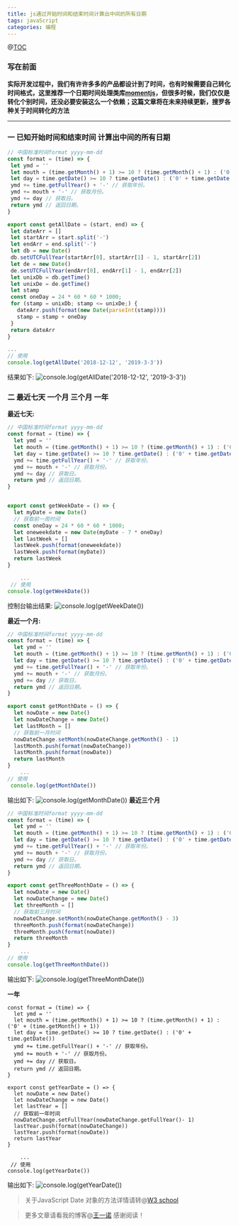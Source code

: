 ```yaml
---
title: js通过开始时间和结束时间计算出中间的所有日期
tags: javaScript
categories: 编程
---
```


@[TOC](js通过开始时间和结束时间计算出中间的所有日期)

### 写在前面
**实际开发过程中，我们有许许多多的产品都设计到了时间，也有时候需要自己转化时间格式，这里推荐一个日期时间处理类库[momentjs](http://momentjs.cn/)，但很多时候，我们仅仅是转化个别时间，还没必要安装这么一个依赖；这篇文章将在未来持续更新，搜罗各种关于时间转化的方法**

-----

### 一 已知开始时间和结束时间  计算出中间的所有日期
 ```javaScript
// 中国标准时间format yyyy-mm-dd
const format = (time) => {
  let ymd = ''
  let mouth = (time.getMonth() + 1) >= 10 ? (time.getMonth() + 1) : ('0' + (time.getMonth() + 1))
  let day = time.getDate() >= 10 ? time.getDate() : ('0' + time.getDate())
  ymd += time.getFullYear() + '-' // 获取年份。
  ymd += mouth + '-' // 获取月份。
  ymd += day // 获取日。
  return ymd // 返回日期。
}

export const getAllDate = (start, end) => {
  let dateArr = []
  let startArr = start.split('-')
  let endArr = end.split('-')
  let db = new Date()
  db.setUTCFullYear(startArr[0], startArr[1] - 1, startArr[2])
  let de = new Date()
  de.setUTCFullYear(endArr[0], endArr[1] - 1, endArr[2])
  let unixDb = db.getTime()
  let unixDe = de.getTime()
  let stamp
  const oneDay = 24 * 60 * 60 * 1000;
  for (stamp = unixDb; stamp <= unixDe;) {
    dateArr.push(format(new Date(parseInt(stamp))))
    stamp = stamp + oneDay
  }
  return dateArr
}

...
// 使用
console.log(getAllDate('2018-12-12', '2019-3-3'))

```
结果如下:
![console.log(getAllDate('2018-12-12', '2019-3-3'))
](https://upload-images.jianshu.io/upload_images/11447772-bc003c9bfdedb470.png?imageMogr2/auto-orient/strip%7CimageView2/2/w/1240)

### 二 最近七天 一个月 三个月 一年
   **最近七天:**
```javaScript
// 中国标准时间format yyyy-mm-dd
const format = (time) => {
  let ymd = ''
  let mouth = (time.getMonth() + 1) >= 10 ? (time.getMonth() + 1) : ('0' + (time.getMonth() + 1))
  let day = time.getDate() >= 10 ? time.getDate() : ('0' + time.getDate())
  ymd += time.getFullYear() + '-' // 获取年份。
  ymd += mouth + '-' // 获取月份。
  ymd += day // 获取日。
  return ymd // 返回日期。
}


export const getWeekDate = () => {
  let myDate = new Date()
  // 获取前一周时间
  const oneDay = 24 * 60 * 60 * 1000;
  let oneweekdate = new Date(myDate - 7 * oneDay)
  let lastWeek = []
  lastWeek.push(format(oneweekdate))
  lastWeek.push(format(myDate))
  return lastWeek
}

    ...
 // 使用
console.log(getWeekDate())
```
控制台输出结果:
![console.log(getWeekDate())](https://upload-images.jianshu.io/upload_images/11447772-c7b2d92c2f82387a.png?imageMogr2/auto-orient/strip%7CimageView2/2/w/1240)

**最近一个月:**
```javaScript
// 中国标准时间format yyyy-mm-dd
const format = (time) => {
  let ymd = ''
  let mouth = (time.getMonth() + 1) >= 10 ? (time.getMonth() + 1) : ('0' + (time.getMonth() + 1))
  let day = time.getDate() >= 10 ? time.getDate() : ('0' + time.getDate())
  ymd += time.getFullYear() + '-' // 获取年份。
  ymd += mouth + '-' // 获取月份。
  ymd += day // 获取日。
  return ymd // 返回日期。
}

export const getMonthDate = () => {
  let nowDate = new Date()
  let nowDateChange = new Date()
  let lastMonth = []
  // 获取前一月时间
  nowDateChange.setMonth(nowDateChange.getMonth() - 1)
  lastMonth.push(format(nowDateChange))
  lastMonth.push(format(nowDate))
  return lastMonth
}
    ...
// 使用
 console.log(getMonthDate())
```
输出如下:
![console.log(getMonthDate())](https://upload-images.jianshu.io/upload_images/11447772-2625f339bfd85b64.png?imageMogr2/auto-orient/strip%7CimageView2/2/w/1240)
**最近三个月**
```javaScript
// 中国标准时间format yyyy-mm-dd
const format = (time) => {
  let ymd = ''
  let mouth = (time.getMonth() + 1) >= 10 ? (time.getMonth() + 1) : ('0' + (time.getMonth() + 1))
  let day = time.getDate() >= 10 ? time.getDate() : ('0' + time.getDate())
  ymd += time.getFullYear() + '-' // 获取年份。
  ymd += mouth + '-' // 获取月份。
  ymd += day // 获取日。
  return ymd // 返回日期。
}

export const getThreeMonthDate = () => {
  let nowDate = new Date()
  let nowDateChange = new Date()
  let threeMonth = []
  // 获取前三月时间
  nowDateChange.setMonth(nowDateChange.getMonth() - 3)
  threeMonth.push(format(nowDateChange))
  threeMonth.push(format(nowDate))
  return threeMonth
}
    ...
// 使用
console.log(getThreeMonthDate())
```
输出如下:
![console.log(getThreeMonthDate())](https://upload-images.jianshu.io/upload_images/11447772-c6c3b35602c1204b.png?imageMogr2/auto-orient/strip%7CimageView2/2/w/1240)

**一年**
```
const format = (time) => {
  let ymd = ''
  let mouth = (time.getMonth() + 1) >= 10 ? (time.getMonth() + 1) : ('0' + (time.getMonth() + 1))
  let day = time.getDate() >= 10 ? time.getDate() : ('0' + time.getDate())
  ymd += time.getFullYear() + '-' // 获取年份。
  ymd += mouth + '-' // 获取月份。
  ymd += day // 获取日。
  return ymd // 返回日期。
}

export const getYearDate = () => {
  let nowDate = new Date()
  let nowDateChange = new Date()
  let lastYear = []
  // 获取前一年时间
  nowDateChange.setFullYear(nowDateChange.getFullYear()- 1)
  lastYear.push(format(nowDateChange))
  lastYear.push(format(nowDate))
  return lastYear
}

    ...
 // 使用
console.log(getYearDate())
```
输出如下:
![console.log(getYearDate())](https://upload-images.jianshu.io/upload_images/11447772-18e43bb863ef2d93.png?imageMogr2/auto-orient/strip%7CimageView2/2/w/1240)

> 关于JavaScript Date 对象的方法详情请转@[W3 school](http://www.w3school.com.cn/jsref/jsref_obj_date.asp)

> 更多文章请看我的博客@[王一诺](https://wlove-c.github.io/)  感谢阅读！
